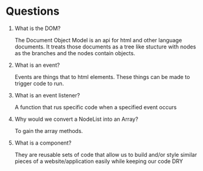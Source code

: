 # Questions

1. What is the DOM?

    The Document Object Model is an api for html and other language documents. It treats those documents as a tree like stucture with nodes as the branches and the nodes contain objects.

2. What is an event?

    Events are things that to html elements. These things can be made to trigger code to run.

3. What is an event listener?

    A function that rus specific code when a specified event occurs

4. Why would we convert a NodeList into an Array?

    To gain the array methods.

5. What is a component? 

    They are reusable sets of code that allow us to build and/or style similar pieces of a website/application easily while keeping our code DRY